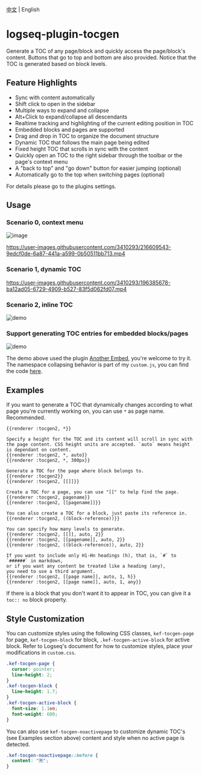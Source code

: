 [中文](README.md) | English

# logseq-plugin-tocgen

Generate a TOC of any page/block and quickly access the page/block's content. Buttons that go to top and bottom are also provided. Notice that the TOC is generated based on block levels.

## Feature Highlights

- Sync with content automatically
- Shift click to open in the sidebar
- Multiple ways to expand and collapse
- Alt+Click to expand/collapse all descendants
- Realtime tracking and highlighting of the current editing position in TOC
- Embedded blocks and pages are supported
- Drag and drop in TOC to organize the document structure
- Dynamic TOC that follows the main page being edited
- Fixed height TOC that scrolls in sync with the content
- Quickly open an TOC to the right sidebar through the toolbar or the page's context menu
- A "back to top" and "go down" button for easier jumping (optional)
- Automatically go to the top when switching pages (optional)

For details please go to the plugins settings.

## Usage

### Scenario 0, context menu

![image](https://user-images.githubusercontent.com/3410293/230697775-bcca87fd-64a3-4c5c-9fc0-5f166fcedf59.png)

https://user-images.githubusercontent.com/3410293/216609543-9edcf0de-6a87-441a-a599-0b50511bb713.mp4

### Scenario 1, dynamic TOC

https://user-images.githubusercontent.com/3410293/196385678-ba12ad05-6729-4909-b527-83f5d062fd07.mp4

### Scenario 2, inline TOC

![demo](demo_inline_toc.gif)

### Support generating TOC entries for embedded blocks/pages

![demo](demo_embed.gif)

The demo above used the plugin [Another Embed](https://github.com/sethyuan/logseq-plugin-another-embed), you're welcome to try it. The namespace collapsing behavior is part of my `custom.js`, you can find the code [here](https://gist.github.com/sethyuan/4ea9ed4305d0145ad565b2128ae6cef4).

## Examples

If you want to generate a TOC that dynamically changes according to what page you're currently working on, you can use `*` as page name. Recommended.

```
{{renderer :tocgen2, *}}

Specify a height for the TOC and its content will scroll in sync with the page content. CSS height units are accepted. `auto` means height is dependant on content.
{{renderer :tocgen2, *, auto}}
{{renderer :tocgen2, *, 300px}}
```

```
Generate a TOC for the page where block belongs to.
{{renderer :tocgen2}}
{{renderer :tocgen2, [[]]}}

Create a TOC for a page, you can use "[[" to help find the page.
{{renderer :tocgen2, pagename}}
{{renderer :tocgen2, [[pagename]]}}

You can also create a TOC for a block, just paste its reference in.
{{renderer :tocgen2, ((block-reference))}}

You can specify how many levels to generate.
{{renderer :tocgen2, [[]], auto, 2}}
{{renderer :tocgen2, [[pagename]], auto, 2}}
{{renderer :tocgen2, ((block-reference)), auto, 2}}

If you want to include only H1-Hn headings (h), that is, `#` to `######` in markdown,
or if you want any content be treated like a heading (any),
you need to use a third argument.
{{renderer :tocgen2, [[page name]], auto, 1, h}}
{{renderer :tocgen2, [[page name]], auto, 1, any}}
```

If there is a block that you don't want it to appear in TOC, you can give it a `toc:: no` block property.

## Style Customization

You can customize styles using the following CSS classes, `kef-tocgen-page` for page, `kef-tocgen-block` for block, `.kef-tocgen-active-block` for active block. Refer to Logseq's document for how to customize styles, place your modifications in `custom.css`.

```css
.kef-tocgen-page {
  cursor: pointer;
  line-height: 2;
}
.kef-tocgen-block {
  line-height: 1.7;
}
.kef-tocgen-active-block {
  font-size: 1.1em;
  font-weight: 600;
}
```

You can also use `kef-tocgen-noactivepage` to customize dynamic TOC's (see Examples section above) content and style when no active page is detected.

```css
.kef-tocgen-noactivepage::before {
  content: "🈚️";
}
```
